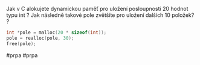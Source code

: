 Jak v C alokujete dynamickou paměť pro uložení posloupnosti 20 hodnot typu int ? Jak následně takové pole zvětšíte pro uložení dalších 10 položek?
?
~~~c
int *pole = malloc(20 * sizeof(int)); 
pole = realloc(pole, 30);
free(pole);
~~~
#prpa #prpa
<!--SR:!2023-11-23,1,190-->
